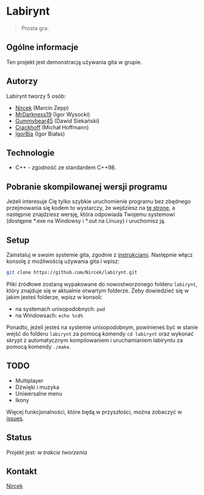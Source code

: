 # Labirynt
> Prosta gra.

## Ogólne informacje
Ten projekt jest demonstracją używania gita w grupie.

## Autorzy
Labirynt tworzy 5 osób:
* [Nircek](https://github.com/Nircek) (Marcin Zepp)
* [MrDarkness19](https://github.com/MrDarkness19) (Igor Wysocki)
* [Gummybear45](https://github.com/GummyBear45) (Dawid Siekański)
* [Crackhoff](https://github.com/IgorBia) (Michał Hoffmann)
* [IgorBia](https://github.com/Crackhoff) (Igor Białas)

## Technologie
* C++ - zgodność ze standardem C++98.

## Pobranie skompilowanej wersji programu
Jeżeli interesuje Cię tylko szybkie uruchomienie programu bez zbędnego przejmowania się kodem to wystarczy, że wejdziesz na [tę stronę](https://github.com/Nircek/labirynt/releases/latest), a następnie znajdziesz wersję, która odpowiada Twojemu systemowi (dostępne *.exe na Windowsy i *.out na Linuxy) i uruchomisz ją.

## Setup
Zainstaluj w swoim systemie gita, zgodnie z [instrukcjami](https://git-scm.com/book/en/v2/Getting-Started-Installing-Git).
Następnie włącz konsolę z możliwością używania gita i wpisz:
``` bash
git clone https://github.com/Nircek/labirynt.git
```
Pliki źródłowe zostaną wypakowane do nowostworzonego folderu `labirynt`, który znajduje się w aktualnie otwartym folderze.
Żeby dowiedzieć się w jakim jesteś folderze, wpisz w konsoli:
* na systemach unixopodobnych: `pwd`
* na Windowsach: `echo %cd%`

Ponadto, jeżeli jesteś na systemie unixopodobnym, powinieneś być w stanie wejść do folderu `labirynt` za pomocą komendy `cd labirynt` oraz wykonać skrypt z automatycznym kompilowaniem i uruchamianiem labiryntu za pomocą komendy `./make`.

## TODO
* Multiplayer
* Dźwięki i muzyka
* Uniwersalne menu
* Ikony

Więcej funkcjonalności, które będą w przyszłości, można zobaczyć w [issues](https://github.com/Nircek/labirynt/issues). 

## Status
Projekt jest: _w trakcie tworzenia_

## Kontakt
[Nircek](mailto:m.zepp@outlook.com)

